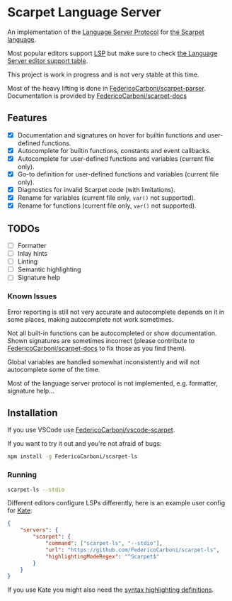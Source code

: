 # Scarpet Language Server

An implementation of the [Language Server Protocol][1] for
[the Scarpet language][2].

Most popular editors support [LSP][1] but make sure to check
[the Language Server editor support table][3].

This project is work in progress and is not very stable at this time.

Most of the heavy lifting is done in [FedericoCarboni/scarpet-parser][4].
Documentation is provided by [FedericoCarboni/scarpet-docs]

## Features

- [x] Documentation and signatures on hover for builtin functions and user-defined functions.
- [x] Autocomplete for builtin functions, constants and event callbacks.
- [x] Autocomplete for user-defined functions and variables (current file only).
- [x] Go-to definition for user-defined functions and variables (current file only).
- [x] Diagnostics for invalid Scarpet code (with limitations).
- [x] Rename for variables (current file only, `var()` not supported).
- [x] Rename for functions (current file only, `var()` not supported).

## TODOs

- [ ] Formatter
- [ ] Inlay hints
- [ ] Linting
- [ ] Semantic highlighting
- [ ] Signature help

### Known Issues

Error reporting is still not very accurate and autocomplete depends on it in
some places, making autocomplete not work sometimes.

Not all built-in functions can be autocompleted or show documentation. Shown
signatures are sometimes incorrect (please contribute to
[FedericoCarboni/scarpet-docs] to fix those as you find them).

Global variables are handled somewhat inconsistently and will not autocomplete
some of the time.

Most of the language server protocol is not implemented, e.g. formatter,
signature help...

## Installation

If you use VSCode use [FedericoCarboni/vscode-scarpet].

If you want to try it out and you're not afraid of bugs:

```sh
npm install -g FedericoCarboni/scarpet-ls
```

### Running

```sh
scarpet-ls --stdio
```

Different editors configure LSPs differently, here is an example user config for
[Kate](https://kate-editor.org/):

```json
{
    "servers": {
        "scarpet": {
            "command": ["scarpet-ls", "--stdio"],
            "url": "https://github.com/FedericoCarboni/scarpet-ls",
            "highlightingModeRegex": "^Scarpet$"
        }
    }
}
```

If you use Kate you might also need the [syntax highlighting definitions][5].

[1]: https://microsoft.github.io/language-server-protocol/
[2]: https://github.com/gnembon/fabric-carpet/blob/ab79e76b51f084b39654e9833bd6369eefef94cc/docs/scarpet/Full.md
[3]: https://langserver.org/#implementations-client
[4]: https://github.com/FedericoCarboni/scarpet-parser
[5]: https://github.com/FedericoCarboni/kate-scarpet
[FedericoCarboni/scarpet-docs]: https://github.com/FedericoCarboni/scarpet-docs
[FedericoCarboni/vscode-scarpet]: https://github.com/FedericoCarboni/vscode-scarpet
